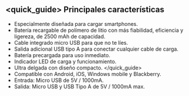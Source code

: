 ## <quick_guide> Principales características

* Especialmente diseñada para cargar smartphones.
* Batería recargable de polímero de litio con más fiabilidad, eficiencia y ligereza, de 2500 mAh de capacidad.
* Cable integrado micro USB para que no te líes.
* Salida adicional USB tipo A para conectar cualquier cable de carga.
* Baterí­a precargada para uso inmediato.
* Indicador LED de carga y funcionamiento.
* Ultra delgada con diseño compacto.
</quick_guide>
* Compatible con Android, iOS, Windows mobile y Blackberry.
* Entrada: Micro USB de 5V / 1000mA.
* Salida: Micro USB y USB Tipo A de 5V / 1000mA max.

